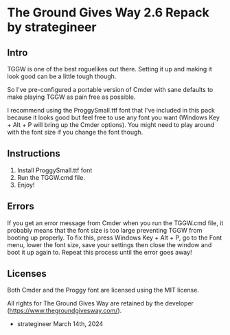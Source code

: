 # The Ground Gives Way 2.6 Repack by strategineer

## Intro

TGGW is one of the best roguelikes out there. Setting it up and making it look good can be a little tough though.

So I've pre-configured a portable version of Cmder with sane defaults to make playing TGGW as pain free as possible.

I recommend using the ProggySmall.ttf font that I've included in this pack because it looks good but feel free to use any font you want (Windows Key + Alt + P will bring up the Cmder options). You might need to play around with the font size if you change the font though.

## Instructions

1. Install ProggySmall.ttf font
2. Run the TGGW.cmd file.
3. Enjoy!

## Errors

If you get an error message from Cmder when you run the TGGW.cmd file, it probably means that the font size is too large preventing TGGW from booting up properly. To fix this, press Windows Key + Alt + P, go to the Font menu, lower the font size, save your settings then close the window and boot it up again to. Repeat this process until the error goes away!

## Licenses

Both Cmder and the Proggy font are licensed using the MIT license.

All rights for The Ground Gives Way are retained by the developer (https://www.thegroundgivesway.com/).


- strategineer
March 14th, 2024